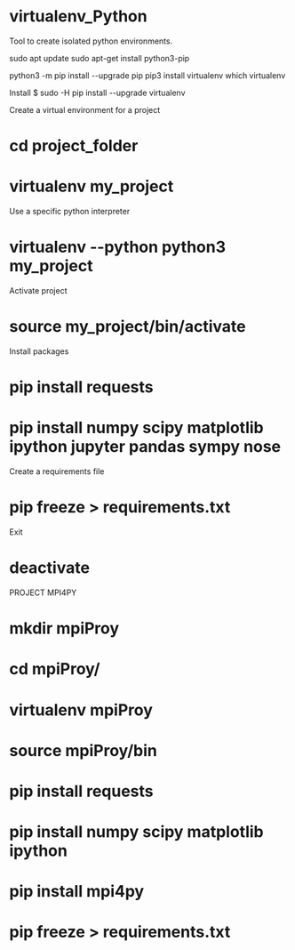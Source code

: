 # virtualenv_Python
Tool to create isolated python environments.

sudo apt update
sudo apt-get install python3-pip

python3 -m pip install --upgrade pip
pip3 install virtualenv
which virtualenv

Install
$ sudo -H pip install --upgrade virtualenv

Create a virtual environment for a project
# cd project_folder
# virtualenv my_project

Use a specific python interpreter
# virtualenv --python python3 my_project

Activate project
# source my_project/bin/activate

Install packages
# pip install requests
# pip install numpy scipy matplotlib ipython jupyter pandas sympy nose

Create a requirements file
# pip freeze > requirements.txt
Exit
# deactivate


PROJECT MPI4PY
# mkdir mpiProy
# cd mpiProy/
# virtualenv mpiProy
# source mpiProy/bin
#  pip install requests
# pip install numpy scipy matplotlib ipython
# pip install mpi4py
# pip freeze > requirements.txt


